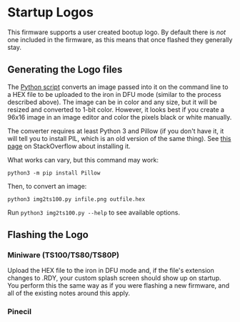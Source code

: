 # Startup Logos

This firmware supports a user created bootup logo.
By default there is _not_ one included in the firmware, as this means that once flashed they generally stay.

## Generating the Logo files

The [Python script](https://github.com/Ralim/ts100/blob/master/Bootup%20Logo/python_logo_converter/img2ts100.py) converts an image passed into it on the command line to a HEX file to be uploaded to the iron in DFU mode (similar to the process described above). The image can be in color and any size, but it will be resized and converted to 1-bit color. However, it looks best if you create a 96x16 image in an image editor and color the pixels black or white manually.

The converter requires at least Python 3 and Pillow (if you don't have it, it will tell you to install PIL, which is an old version of the same thing). See [this page](https://stackoverflow.com/a/20061019/6705343) on StackOverflow about installing it.

What works can vary, but this command may work:

`python3 -m pip install Pillow`

Then, to convert an image:

`python3 img2ts100.py infile.png outfile.hex`

Run `python3 img2ts100.py --help` to see available options.

## Flashing the Logo

### Miniware (TS100/TS80/TS80P)

Upload the HEX file to the iron in DFU mode and, if the file's extension changes to .RDY, your custom splash screen should show up on startup.
You perform this the same way as if you were flashing a new firmware, and all of the existing notes around this apply.

### Pinecil
